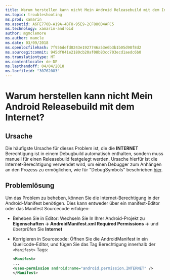 ```yaml
---
title: Warum herstellen kann nicht Mein Android Releasebuild mit dem Internet?
ms.topic: troubleshooting
ms.prod: xamarin
ms.assetid: A6FE770B-A19A-4BF8-95E9-2CF880D4AFC5
ms.technology: xamarin-android
author: mgmclemore
ms.author: mamcle
ms.date: 03/09/2018
ms.openlocfilehash: 7f956defd0243e1927746a53e6b3b1b05d98f8d2
ms.sourcegitcommit: 945df041e2180cb20af08b83cc703ecd1aedc6b0
ms.translationtype: MT
ms.contentlocale: de-DE
ms.lasthandoff: 04/04/2018
ms.locfileid: "30762083"
---
```

# <a name="why-cant-my-android-release-build-connect-to-the-internet"></a>Warum herstellen kann nicht Mein Android Releasebuild mit dem Internet?

## <a name="cause"></a>Ursache

Die häufigste Ursache für dieses Problem ist, die die **INTERNET** Berechtigung ist in einem Debugbuild automatisch enthalten, sondern muss manuell für einen Releasebuild festgelegt werden. Ursache hierfür ist die Internet-Berechtigung verwendet wird, um einen Debugger zum Anhängen an den Prozess zu ermöglichen, wie für "DebugSymbols" beschrieben [hier](~/android/deploy-test/building-apps/build-process.md).


## <a name="fix"></a>Problemlösung

Um das Problem zu beheben, können Sie die Internet-Berechtigung in der Android-Manifest benötigen. Dies kann entweder über ein manifest-Editor oder das Manifest Sourcecode erfolgen:

-   Beheben Sie in Editor: Wechseln Sie In Ihrer Android-Projekt zu **Eigenschaften -> AndroidManifest.xml Required Permissions ->** und überprüfen Sie **Internet**

-   Korrigieren in Sourcecode: Öffnen Sie die AndroidManifest in ein Quellcode-Editor, und fügen Sie das Tag Berechtigung innerhalb der `<Manifest>` Tags:

    ```xml
    <Manifest>
    ...
    <uses-permission android:name="android.permission.INTERNET" />
    </Manifest>
    ```
